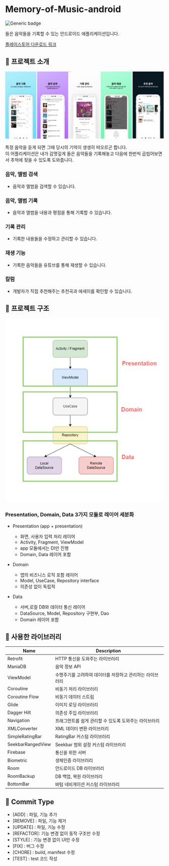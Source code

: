 # Memory-of-Music-android

![Generic badge](https://img.shields.io/badge/version-1.1-green.svg)

들은 음악들을 기록할 수 있는 안드로이드 애플리케이션입니다.

[플레이스토어 다운로드 링크](https://play.google.com/store/apps/details?id=com.hanyeop.mom)

## 📱 프로젝트 소개

![image](./img/1.jpg)

특정 음악을 듣게 되면 그때 당시의 기억이 생생히 떠오르곤 합니다. </br>
이 어플리케이션은 내가 감명깊게 들은 음악들을 기록해놓고 다음에 한번씩 곱씹어보면서 추억에 젖을 수 있도록 도와줍니다.

### 음악, 앨범 검색

- 음악과 앨범을 검색할 수 있습니다.

### 음악, 앨범 기록

- 음악과 앨범을 내용과 평점을 통해 기록할 수 있습니다.

### 기록 관리

- 기록한 내용들을 수정하고 관리할 수 있습니다.

### 재생 기능

- 기록한 음악들을 유튜브를 통해 재생할 수 있습니다.

### 칼럼

- 개발자가 직접 추천해주는 추천곡과 에세이를 확인할 수 있습니다.

## 🔨 프로젝트 구조

![image](./img/구조도.png)

### Presentation, Domain, Data 3가지 모듈로 레이어 세분화

- Presentation (app + presentation)

  - 화면, 사용자 입력 처리 레이어
  - Activity, Fragment, ViewModel
  - app 모듈에서는 DI만 진행
  - Domain, Data 레이어 포함

- Domain

  - 앱의 비즈니스 로직 포함 레이어
  - Model, UseCase, Repository interface
  - 의존성 없이 독립적

- Data
  - 서버,로컬 DB와 데이터 통신 레이어
  - DataSource, Model, Repository 구현부, Dao
  - Domain 레이어 포함

## 🎨 사용한 라이브러리

| Name              | Description                                               |
| ----------------- | --------------------------------------------------------- |
| Retrofit          | HTTP 통신을 도와주는 라이브러리                           |
| ManiaDB           | 음악 정보 API                                             |
| ViewModel         | 수명주기를 고려하여 데이터를 저장하고 관리하는 라이브러리 |
| Coroutine         | 비동기 처리 라이브러리                                    |
| Coroutine Flow    | 비동기 데이터 스트림                                      |
| Glide             | 이미지 로딩 라이브러리                                    |
| Dagger Hilt       | 의존성 주입 라이브러리                                    |
| Navigation        | 프래그먼트를 쉽게 관리할 수 있도록 도와주는 라이브러리    |
| XMLConverter      | XML 데이터 변환 라이브러리                                |
| SimpleRatingBar   | RatingBar 커스텀 라이브러리                               |
| SeekbarRangedView | Seekbar 범위 설정 커스텀 라이브러리                       |
| Firebase          | 통신을 위한 서버                                          |
| Biometric         | 생체인증 라이브러리                                       |
| Room              | 안드로이드 DB 라이브러리                                  |
| RoomBackup        | DB 백업, 복원 라이브러리                                  |
| BottomBar         | 바텀 네비게이션 커스텀 라이브러리                         |

## 📝 Commit Type

- [ADD] : 파일, 기능 추가
- [REMOVE] : 파일, 기능 제거
- [UPDATE] : 파일, 기능 수정
- [REFACTOR]: 기능 변경 없이 동작 구조만 수정
- [STYLE] : 기능 변경 없이 UI만 수정
- [FIX] : 버그 수정
- [CHORE] : build, manifest 수정
- [TEST] : test 코드 작성
